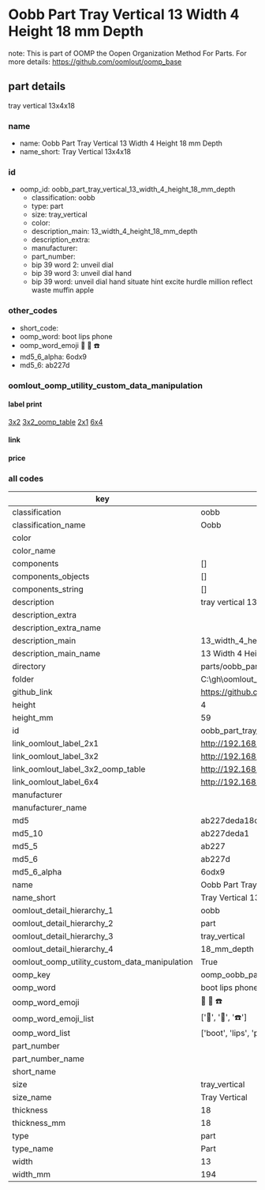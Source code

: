 # Oobb Part Tray Vertical 13 Width 4 Height 18 mm Depth  

note: This is part of OOMP the Oopen Organization Method For Parts. For more details: https://github.com/oomlout/oomp_base

##  part details
  



tray vertical 13x4x18



### name
* name: Oobb Part Tray Vertical 13 Width 4 Height 18 mm Depth
* name_short: Tray Vertical 13x4x18 
### id
* oomp_id: oobb_part_tray_vertical_13_width_4_height_18_mm_depth
  * classification: oobb
  * type: part
  * size: tray_vertical
  * color: 
  * description_main: 13_width_4_height_18_mm_depth
  * description_extra: 
  * manufacturer: 
  * part_number: 
  * bip 39 word 2: unveil dial
  * bip 39 word 3: unveil dial hand
  * bip 39 word: unveil dial hand situate hint excite hurdle million reflect waste muffin apple

### other_codes
* short_code: 
* oomp_word: boot lips phone
* oomp_word_emoji :boot: :lips: :phone:
* md5_6_alpha: 6odx9
* md5_6: ab227d






### oomlout_oomp_utility_custom_data_manipulation
#### label print
[3x2](http://192.168.1.245:1112/?label=oomp%206odx9)
[3x2_oomp_table](http://192.168.1.108:1112/?label=oomp%206odx9)
[2x1](http://192.168.1.242:1112/?label=oomp%206odx9)
[6x4](http://192.168.1.55:1112/?label=oomp%206odx9)    

#### link

                              

#### price







### all codes 
| key | value |  
| --- | --- |  
| classification | oobb |  
| classification_name | Oobb |  
| color |  |  
| color_name |  |  
| components | [] |  
| components_objects | [] |  
| components_string | [] |  
| description | tray vertical 13x4x18 |  
| description_extra |  |  
| description_extra_name |  |  
| description_main | 13_width_4_height_18_mm_depth |  
| description_main_name | 13 Width 4 Height 18 mm Depth |  
| directory | parts/oobb_part_tray_vertical_13_width_4_height_18_mm_depth |  
| folder | C:\gh\oomlout_oobb_version_4_generated_parts\parts\oobb_part_tray_vertical_13_width_4_height_18_mm_depth |  
| github_link | https://github.com/oomlout/oomlout_oomp_part_src/tree/main/parts/oobb_part_tray_vertical_13_width_4_height_18_mm_depth |  
| height | 4 |  
| height_mm | 59 |  
| id | oobb_part_tray_vertical_13_width_4_height_18_mm_depth |  
| link_oomlout_label_2x1 | http://192.168.1.242:1112/?label=oomp%206odx9 |  
| link_oomlout_label_3x2 | http://192.168.1.245:1112/?label=oomp%206odx9 |  
| link_oomlout_label_3x2_oomp_table | http://192.168.1.108:1112/?label=oomp%206odx9 |  
| link_oomlout_label_6x4 | http://192.168.1.55:1112/?label=oomp%206odx9 |  
| manufacturer |  |  
| manufacturer_name |  |  
| md5 | ab227deda18cadf13b35ec9ad18f4773 |  
| md5_10 | ab227deda1 |  
| md5_5 | ab227 |  
| md5_6 | ab227d |  
| md5_6_alpha | 6odx9 |  
| name | Oobb Part Tray Vertical 13 Width 4 Height 18 mm Depth |  
| name_short | Tray Vertical 13x4x18  |  
| oomlout_detail_hierarchy_1 | oobb |  
| oomlout_detail_hierarchy_2 | part |  
| oomlout_detail_hierarchy_3 | tray_vertical |  
| oomlout_detail_hierarchy_4 | 18_mm_depth |  
| oomlout_oomp_utility_custom_data_manipulation | True |  
| oomp_key | oomp_oobb_part_tray_vertical_13_width_4_height_18_mm_depth |  
| oomp_word | boot lips phone |  
| oomp_word_emoji | :boot: :lips: :phone: |  
| oomp_word_emoji_list | [':boot:', ':lips:', ':phone:'] |  
| oomp_word_list | ['boot', 'lips', 'phone'] |  
| part_number |  |  
| part_number_name |  |  
| short_name |  |  
| size | tray_vertical |  
| size_name | Tray Vertical |  
| thickness | 18 |  
| thickness_mm | 18 |  
| type | part |  
| type_name | Part |  
| width | 13 |  
| width_mm | 194 |  
